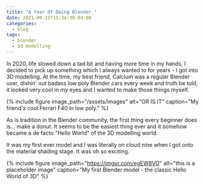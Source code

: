 ```yaml
---
title: "A Year Of Doing Blender."
date: 2021-09-15T15:34:30-04:00
categories: 
  - blog
tags:
  - blender
  - 3d modelling
---
```


In 2020, life slowed down a tad bit and having more time in my hands, I decided to pick up something which I always wanted to for years - I got into 3D modelling. At the time, my best friend, Calcium was a regular Blender user, dishin' out badass low poly Blender cars every week and truth be told, it looked very cool in my eyes and I wanted to make those things myself.

{% include figure image_path="/assets/images" alt="OR IS IT" caption="My friend's cool Ferrari F40 in low poly." %}

As is tradition in the Blender community, the first thing every beginner does is... make a donut. It seems to be the easiest thing ever and it somehow became a de facto "Hello World" of the 3D modelling world.

It was my first ever model and I was literally on cloud nine when I got onto the material shading stage. It was oh so exciting.

{% include figure image_path="https://imgur.com/egEW8VO" alt="this is a placeholder image" caption="My first Blender model - the classic Hello World of 3D" %}
